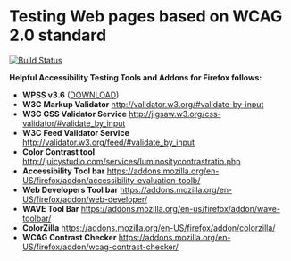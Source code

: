 # Testing Web pages based on WCAG 2.0 standard

[![Build Status](https://secure.travis-ci.org/wet-boew/wet-boew.png?branch=master)](http://travis-ci.org/wet-boew/wet-boew)


  **Helpful Accessibility Testing Tools and Addons for Firefox follows:**

* **WPSS v3.6** ([DOWNLOAD](https://github.com/langloisga/TestingWCAG2/archive/master.zip))
* **W3C Markup Validator** http://validator.w3.org/#validate-by-input
* **W3C CSS Validator Service** http://jigsaw.w3.org/css-validator/#validate_by_input
* **W3C Feed Validator Service** http://validator.w3.org/feed/#validate_by_input
* **Color Contrast tool** http://juicystudio.com/services/luminositycontrastratio.php
* **Accessibility Tool bar** https://addons.mozilla.org/en-US/firefox/addon/accessibility-evaluation-toolb/
* **Web Developers Tool bar** https://addons.mozilla.org/en-US/firefox/addon/web-developer/
* **WAVE Tool Bar** https://addons.mozilla.org/en-us/firefox/addon/wave-toolbar/
* **ColorZilla** https://addons.mozilla.org/en-US/firefox/addon/colorzilla/
* **WCAG Contrast Checker** https://addons.mozilla.org/en-US/firefox/addon/wcag-contrast-checker/
